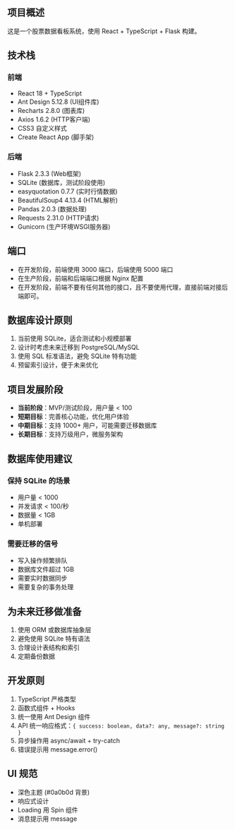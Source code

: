 ## 项目概述
这是一个股票数据看板系统，使用 React + TypeScript + Flask 构建。

## 技术栈
### 前端
- React 18 + TypeScript
- Ant Design 5.12.8 (UI组件库)
- Recharts 2.8.0 (图表库)
- Axios 1.6.2 (HTTP客户端)
- CSS3 自定义样式
- Create React App (脚手架)

### 后端
- Flask 2.3.3 (Web框架)
- SQLite (数据库，测试阶段使用)
- easyquotation 0.7.7 (实时行情数据)
- BeautifulSoup4 4.13.4 (HTML解析)
- Pandas 2.0.3 (数据处理)
- Requests 2.31.0 (HTTP请求)
- Gunicorn (生产环境WSGI服务器)

## 端口
- 在开发阶段，前端使用 3000 端口，后端使用 5000 端口
- 在生产阶段，前端和后端端口根据 Nginx 配置
- 在开发阶段，前端不要有任何其他的接口，且不要使用代理，直接前端对接后端即可。

## 数据库设计原则
1. 当前使用 SQLite，适合测试和小规模部署
2. 设计时考虑未来迁移到 PostgreSQL/MySQL
3. 使用 SQL 标准语法，避免 SQLite 特有功能
4. 预留索引设计，便于未来优化

## 项目发展阶段
- **当前阶段**：MVP/测试阶段，用户量 < 100
- **短期目标**：完善核心功能，优化用户体验
- **中期目标**：支持 1000+ 用户，可能需要迁移数据库
- **长期目标**：支持万级用户，微服务架构

## 数据库使用建议
### 保持 SQLite 的场景
- 用户量 < 1000
- 并发请求 < 100/秒
- 数据量 < 1GB
- 单机部署

### 需要迁移的信号
- 写入操作频繁排队
- 数据库文件超过 1GB
- 需要实时数据同步
- 需要复杂的事务处理

## 为未来迁移做准备
1. 使用 ORM 或数据库抽象层
2. 避免使用 SQLite 特有语法
3. 合理设计表结构和索引
4. 定期备份数据

## 开发原则
1. TypeScript 严格类型
2. 函数式组件 + Hooks
3. 统一使用 Ant Design 组件
4. API 统一响应格式：`{ success: boolean, data?: any, message?: string }`
5. 异步操作用 async/await + try-catch
6. 错误提示用 message.error()

## UI 规范
- 深色主题 (#0a0b0d 背景)
- 响应式设计
- Loading 用 Spin 组件
- 消息提示用 message